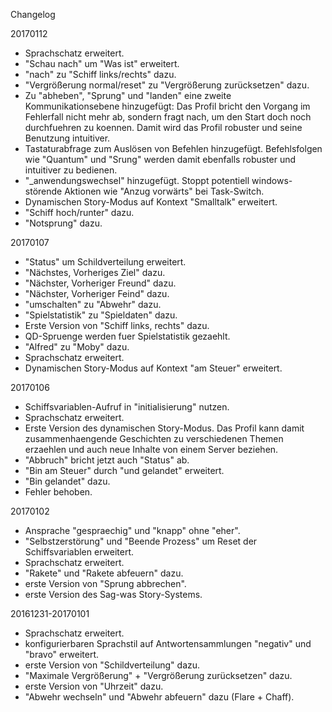 Changelog

20170112
- Sprachschatz erweitert.
- "Schau nach" um "Was ist" erweitert.
- "nach" zu "Schiff links/rechts" dazu.
- "Vergrößerung normal/reset" zu "Vergrößerung zurücksetzen" dazu.
- Zu "abheben", "Sprung" und "landen" eine zweite Kommunikationsebene hinzugefügt:
  Das Profil bricht den Vorgang im Fehlerfall nicht mehr ab, sondern fragt nach, um den Start doch noch durchfuehren zu koennen.
  Damit wird das Profil robuster und seine Benutzung intuitiver.
- Tastaturabfrage zum Auslösen von Befehlen hinzugefügt. Befehlsfolgen wie "Quantum" und "Srung" werden damit ebenfalls robuster und intuitiver zu bedienen.
- "\_anwendungswechsel" hinzugefügt. Stoppt potentiell windows-störende Aktionen wie "Anzug vorwärts" bei Task-Switch.
- Dynamischen Story-Modus auf Kontext "Smalltalk" erweitert.
- "Schiff hoch/runter" dazu.
- "Notsprung" dazu.

20170107
- "Status" um Schildverteilung erweitert.
- "Nächstes, Vorheriges Ziel" dazu.
- "Nächster, Vorheriger Freund" dazu.
- "Nächster, Vorheriger Feind" dazu.
- "umschalten" zu "Abwehr" dazu.
- "Spielstatistik" zu "Spieldaten" dazu.
- Erste Version von "Schiff links, rechts" dazu.
- QD-Spruenge werden fuer Spielstatistik gezaehlt.
- "Alfred" zu "Moby" dazu.
- Sprachschatz erweitert.
- Dynamischen Story-Modus auf Kontext "am Steuer" erweitert.

20170106
- Schiffsvariablen-Aufruf in "initialisierung" nutzen.
- Sprachschatz erweitert.
- Erste Version des dynamischen Story-Modus. Das Profil kann damit
  zusammenhaengende Geschichten zu verschiedenen Themen erzaehlen
  und auch neue Inhalte von einem Server beziehen.
- "Abbruch" bricht jetzt auch "Status" ab.
- "Bin am Steuer" durch "und gelandet" erweitert.
- "Bin gelandet" dazu.
- Fehler behoben.

20170102
- Ansprache "gespraechig" und "knapp" ohne "eher".
- "Selbstzerstörung" und "Beende Prozess" um Reset der Schiffsvariablen erweitert.
- Sprachschatz erweitert.
- "Rakete" und "Rakete abfeuern" dazu. 
- erste Version von "Sprung abbrechen".
- erste Version des Sag-was Story-Systems.

20161231-20170101
- Sprachschatz erweitert.
- konfigurierbaren Sprachstil auf Antwortensammlungen "negativ" und "bravo" erweitert.
- erste Version von "Schildverteilung" dazu.
- "Maximale Vergrößerung" + "Vergrößerung zurücksetzen" dazu.
- erste Version von "Uhrzeit" dazu.
- "Abwehr wechseln" und "Abwehr abfeuern" dazu (Flare + Chaff).
